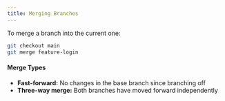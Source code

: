 ```yaml
---
title: Merging Branches
---
```


To merge a branch into the current one:

```bash
git checkout main
git merge feature-login
```

#### Merge Types

- **Fast-forward:** No changes in the base branch since branching off
- **Three-way merge:** Both branches have moved forward independently
